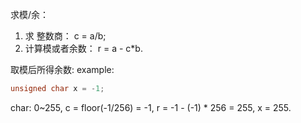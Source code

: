 求模/余：
1. 求 整数商： c = a/b;
2. 计算模或者余数： r = a - c*b.

取模后所得余数:
example:
```cpp
unsigned char x = -1;
```
char: 0~255, c = floor(-1/256) = -1, r = -1 - (-1) * 256 = 255, x = 255.